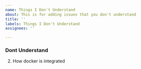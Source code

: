 ```yaml
---
name: Things I Don't Understand
about: This is for adding issues that you don't understand
title: ''
labels: Things I Don't Understand
assignees: ''

---
```

### Dont Understand

2. How docker is integrated
